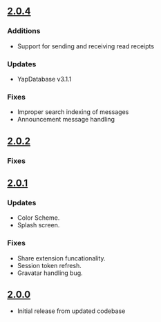 ## [2.0.4]

### Additions
- Support for sending and receiving read receipts

### Updates
- YapDatabase v3.1.1

### Fixes
- Improper search indexing of messages
- Announcement message handling

## [2.0.2]

### Fixes

## [2.0.1]

### Updates
- Color Scheme.
- Splash screen.

### Fixes
- Share extension funcationality.
- Session token refresh.
- Gravatar handling bug.

## [2.0.0]
- Initial release from updated codebase

[2.0.4]: https://github.com/ForstaLabs/Relay-iOS-App/releases/tag/v2.0.4
[2.0.2]: https://github.com/ForstaLabs/Relay-iOS-App/releases/tag/v2.0.2
[2.0.1]: https://github.com/ForstaLabs/Relay-iOS-App/releases/tag/v2.0.1
[2.0.0]: https://github.com/ForstaLabs/Relay-iOS-App/releases/tag/v2.0.0
